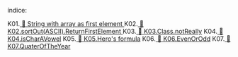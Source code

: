 índice:

K01.[ 📁 String with array as first element ](./K01.StringToSentence) 
K02.[ 📁 K02.sortOut(ASCII).ReturnFirstElement ](./K02.sortOut(ASCII).ReturnFirstElement/) 
K03.[ 📁 K03.Class.notReally](K03.Class.notReally/)
K04.[ 📁 K04.isCharAVowel](K04.isCharAVowel/)
K05.[ 📁 K05.Hero's formula](./K05.Hero's%20formula/)
K06.[ 📁 K06.EvenOrOdd](./K06.EvenOrOdd/)
K07.[ 📁 K07.QuaterOfTheYear](./K07.QuaterOfTheYear/)
